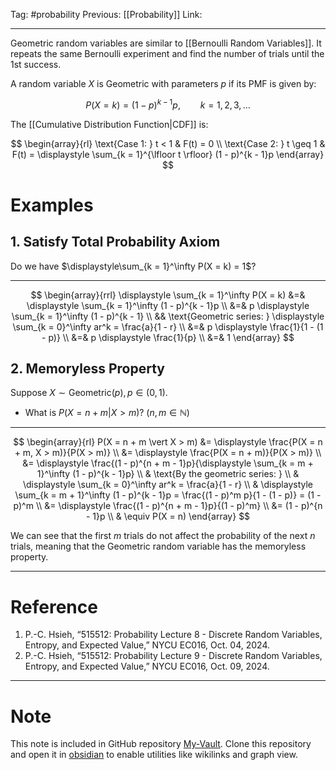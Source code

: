 Tag: #probability 
Previous: [[Probability]]
Link: 

---

Geometric random variables are similar to [[Bernoulli Random Variables]]. It repeats the same Bernoulli experiment and find the number of trials until the 1st success.

A random variable $X$ is Geometric with parameters $p$ if its PMF is given by:

$$
P(X = k) = (1 - p)^{k - 1}p, \qquad k = 1, 2, 3, \dots
$$

The [[Cumulative Distribution Function|CDF]] is:

$$
\begin{array}{rl}
    \text{Case 1: } t < 1 & F(t) = 0 \\
    \text{Case 2: } t \geq 1 & F(t) = 
    \displaystyle
    \sum_{k = 1}^{\lfloor t \rfloor} (1 - p)^{k - 1}p
\end{array}
$$

# Examples

## 1. Satisfy Total Probability Axiom

Do we have $\displaystyle\sum_{k = 1}^\infty P(X = k) = 1$?

---

$$
\begin{array}{rrl}
    \displaystyle \sum_{k = 1}^\infty P(X = k) &=& 
    \displaystyle \sum_{k = 1}^\infty (1 - p)^{k - 1}p \\
    &=& p \displaystyle \sum_{k = 1}^\infty (1 - p)^{k - 1} \\
    && \text{Geometric series: } \displaystyle \sum_{k = 0}^\infty ar^k = \frac{a}{1 - r} \\
    &=& p \displaystyle \frac{1}{1 - (1 - p)} \\
    &=& p \displaystyle \frac{1}{p} \\
    &=& 1
\end{array}
$$

## 2. Memoryless Property

Suppose $X \sim \text{Geometric}(p), p \in (0, 1)$.

- What is $P(X = n + m \vert X > m)$? ($n, m \in \mathbb{N}$)

---

$$
\begin{array}{rl}
    P(X = n + m \vert X > m) &= \displaystyle \frac{P(X = n + m, X > m)}{P(X > m)} \\
    &= \displaystyle \frac{P(X = n + m)}{P(X > m)} \\
    &= \displaystyle 
    \frac{(1 - p)^{n + m - 1}p}{\displaystyle \sum_{k = m + 1}^\infty (1 - p)^{k - 1}p} \\
    & \text{By the geometric series: } \\
    & \displaystyle \sum_{k = 0}^\infty ar^k = \frac{a}{1 - r} \\
    & \displaystyle \sum_{k = m + 1}^\infty (1 - p)^{k - 1}p = \frac{(1 - p)^m p}{1 - (1 - p)} = (1 - p)^m \\
    &= \displaystyle \frac{(1 - p)^{n + m - 1}p}{(1 - p)^m} \\
    &= (1 - p)^{n - 1}p \\
    & \equiv P(X = n)
\end{array}
$$

We can see that the first $m$ trials do not affect the probability of the next $n$ trials, meaning that the Geometric random variable has the memoryless property.

---

# Reference

1. P.-C. Hsieh, “515512: Probability Lecture 8 - Discrete Random Variables, Entropy, and Expected Value,” NYCU EC016, Oct. 04, 2024.
2. P.-C. Hsieh, “515512: Probability Lecture 9 - Discrete Random Variables, Entropy, and Expected Value,” NYCU EC016, Oct. 09, 2024.

---

# Note

This note is included in GitHub repository [My-Vault](https://github.com/LittleD3092/My-Vault.git). Clone this repository and open it in [obsidian](https://obsidian.md/) to enable utilities like wikilinks and graph view.